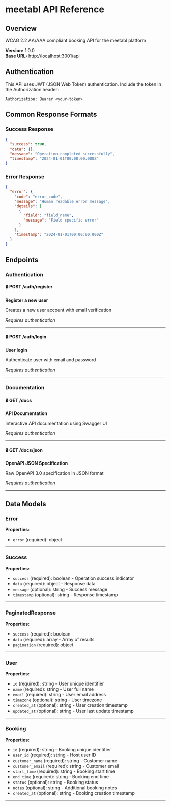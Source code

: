 # meetabl API Reference

## Overview

WCAG 2.2 AA/AAA compliant booking API for the meetabl platform

**Version:** 1.0.0  
**Base URL:** http://localhost:3001/api

## Authentication

This API uses JWT (JSON Web Token) authentication. Include the token in the Authorization header:

```
Authorization: Bearer <your-token>
```

## Common Response Formats

### Success Response
```json
{
  "success": true,
  "data": {},
  "message": "Operation completed successfully",
  "timestamp": "2024-01-01T00:00:00.000Z"
}
```

### Error Response
```json
{
  "error": {
    "code": "error_code",
    "message": "Human readable error message",
    "details": [
      {
        "field": "field_name",
        "message": "Field specific error"
      }
    ],
    "timestamp": "2024-01-01T00:00:00.000Z"
  }
}
```

## Endpoints

### Authentication

#### 🔒 POST /auth/register

**Register a new user**

Creates a new user account with email verification

*Requires authentication*

---

#### 🔒 POST /auth/login

**User login**

Authenticate user with email and password

*Requires authentication*

---

### Documentation

#### 🔒 GET /docs

**API Documentation**

Interactive API documentation using Swagger UI

*Requires authentication*

---

#### 🔒 GET /docs/json

**OpenAPI JSON Specification**

Raw OpenAPI 3.0 specification in JSON format

*Requires authentication*

---

## Data Models

### Error

**Properties:**

- `error` (required): object

---

### Success

**Properties:**

- `success` (required): boolean - Operation success indicator
- `data` (required): object - Response data
- `message` (optional): string - Success message
- `timestamp` (optional): string - Response timestamp

---

### PaginatedResponse

**Properties:**

- `success` (required): boolean
- `data` (required): array - Array of results
- `pagination` (required): object

---

### User

**Properties:**

- `id` (required): string - User unique identifier
- `name` (required): string - User full name
- `email` (required): string - User email address
- `timezone` (optional): string - User timezone
- `created_at` (optional): string - User creation timestamp
- `updated_at` (optional): string - User last update timestamp

---

### Booking

**Properties:**

- `id` (required): string - Booking unique identifier
- `user_id` (required): string - Host user ID
- `customer_name` (required): string - Customer name
- `customer_email` (required): string - Customer email
- `start_time` (required): string - Booking start time
- `end_time` (required): string - Booking end time
- `status` (optional): string - Booking status
- `notes` (optional): string - Additional booking notes
- `created_at` (optional): string - Booking creation timestamp

---

